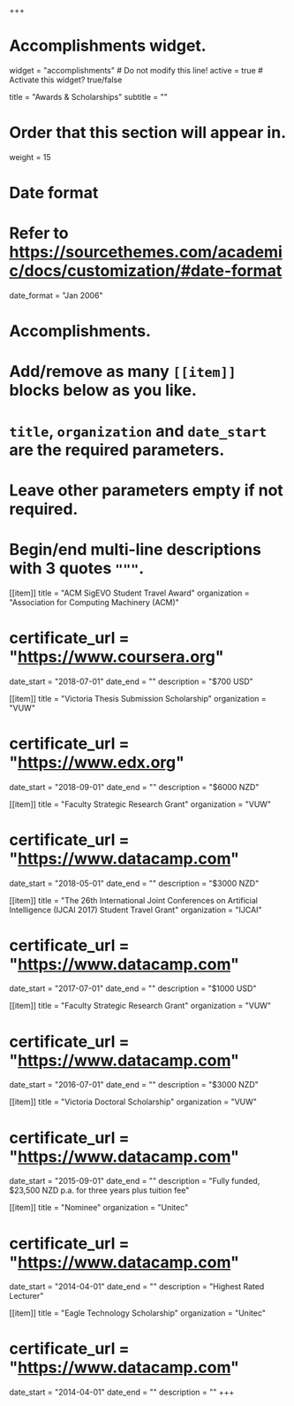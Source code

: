 +++
# Accomplishments widget.
widget = "accomplishments"  # Do not modify this line!
active = true  # Activate this widget? true/false

title = "Awards & Scholarships"
subtitle = ""

# Order that this section will appear in.
weight = 15

# Date format
#   Refer to https://sourcethemes.com/academic/docs/customization/#date-format
date_format = "Jan 2006"

# Accomplishments.
#   Add/remove as many `[[item]]` blocks below as you like.
#   `title`, `organization` and `date_start` are the required parameters.
#   Leave other parameters empty if not required.
#   Begin/end multi-line descriptions with 3 quotes `"""`.

[[item]]
  title = "ACM SigEVO Student Travel Award"
  organization = "Association for Computing Machinery (ACM)"
  # certificate_url = "https://www.coursera.org"
  date_start = "2018-07-01"
  date_end = ""
  description = "$700 USD"

[[item]]
  title = "Victoria Thesis Submission Scholarship"
  organization = "VUW"
  # certificate_url = "https://www.edx.org"
  date_start = "2018-09-01"
  date_end = ""
  description = "$6000 NZD"
  
[[item]]
  title = "Faculty Strategic Research Grant"
  organization = "VUW"
  # certificate_url = "https://www.datacamp.com"
  date_start = "2018-05-01"
  date_end = ""
  description = "$3000 NZD"

[[item]]
  title = "The 26th International Joint Conferences on Artificial Intelligence (IJCAI 2017) Student Travel Grant"
  organization = "IJCAI"
  # certificate_url = "https://www.datacamp.com"
  date_start = "2017-07-01"
  date_end = ""
  description = "$1000 USD"

[[item]]
  title = "Faculty Strategic Research Grant"
  organization = "VUW"
  # certificate_url = "https://www.datacamp.com"
  date_start = "2016-07-01"
  date_end = ""
  description = "$3000 NZD"

[[item]]
  title = "Victoria Doctoral Scholarship"
  organization = "VUW"
  # certificate_url = "https://www.datacamp.com"
  date_start = "2015-09-01"
  date_end = ""
  description = "Fully funded, $23,500 NZD p.a. for three years plus tuition fee"

[[item]]
  title = "Nominee"
  organization = "Unitec"
  # certificate_url = "https://www.datacamp.com"
  date_start = "2014-04-01"
  date_end = ""
  description = "Highest Rated Lecturer"

[[item]]
  title = "Eagle Technology Scholarship"
  organization = "Unitec"
  # certificate_url = "https://www.datacamp.com"
  date_start = "2014-04-01"
  date_end = ""
  description = ""
+++
